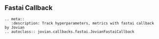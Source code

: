 ## Fastai Callback

```eval_rst
.. meta::
   :description: Track hyperparameters, metrics with fastai callback by Jovian
.. autoclass:: jovian.callbacks.fastai.JovianFastaiCallback
```
